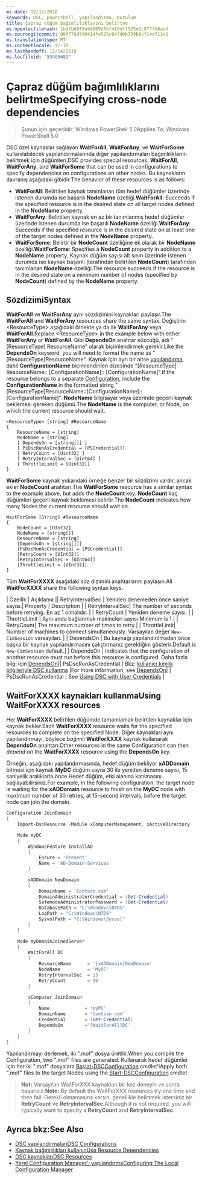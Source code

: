 ```yaml
---
ms.date: 12/12/2018
keywords: DSC, powershell, yapılandırma, Kurulum
title: Çapraz düğüm bağımlılıklarını belirtme
ms.openlocfilehash: 1bdfbd9f8a94809d6bf410eff525e1c877fb6aad
ms.sourcegitcommit: 00ff76d7d9414fe585c04740b739b9cf14d711e1
ms.translationtype: MT
ms.contentlocale: tr-TR
ms.lasthandoff: 12/14/2018
ms.locfileid: "53405682"
---
```

# <a name="specifying-cross-node-dependencies"></a><span data-ttu-id="4bcc3-103">Çapraz düğüm bağımlılıklarını belirtme</span><span class="sxs-lookup"><span data-stu-id="4bcc3-103">Specifying cross-node dependencies</span></span>

> <span data-ttu-id="4bcc3-104">Şunun için geçerlidir: Windows PowerShell 5.0</span><span class="sxs-lookup"><span data-stu-id="4bcc3-104">Applies To: Windows PowerShell 5.0</span></span>

<span data-ttu-id="4bcc3-105">DSC özel kaynaklar sağlayan **WaitForAll**, **WaitForAny**, ve **WaitForSome** kullanılabilecek yapılandırmalarında diğer yapılandırmaları bağımlılıklarını belirtmek için düğümleri.</span><span class="sxs-lookup"><span data-stu-id="4bcc3-105">DSC provides special resources, **WaitForAll**, **WaitForAny**, and **WaitForSome** that can be used in configurations to specify dependencies on configurations on other nodes.</span></span> <span data-ttu-id="4bcc3-106">Bu kaynakların davranış aşağıdaki gibidir:</span><span class="sxs-lookup"><span data-stu-id="4bcc3-106">The behavior of these resources is as follows:</span></span>

- <span data-ttu-id="4bcc3-107">**WaitForAll**: Belirtilen kaynak tanımlanan tüm hedef düğümler üzerinde istenen durumda ise başarılı **NodeName** özelliği.</span><span class="sxs-lookup"><span data-stu-id="4bcc3-107">**WaitForAll**: Succeeds if the specified resource is in the desired state on all target nodes defined in the **NodeName** property.</span></span>
- <span data-ttu-id="4bcc3-108">**WaitForAny**: Belirtilen kaynak en az bir tanımlanmış hedef düğümler üzerinde istenen durumda ise başarılı **NodeName** özelliği.</span><span class="sxs-lookup"><span data-stu-id="4bcc3-108">**WaitForAny**: Succeeds if the specified resource is in the desired state on at least one of the target nodes defined in the **NodeName** property.</span></span>
- <span data-ttu-id="4bcc3-109">**WaitForSome**: Belirtir bir **NodeCount** özelliğine ek olarak bir **NodeName** özelliği.</span><span class="sxs-lookup"><span data-stu-id="4bcc3-109">**WaitForSome**: Specifies a **NodeCount** property in addition to a **NodeName** property.</span></span> <span data-ttu-id="4bcc3-110">Kaynak düğüm sayısı alt sınırı üzerinde istenen durumda ise kaynak başarılı (tarafından belirtilen **NodeCount**) tarafından tanımlanan **NodeName** özelliği.</span><span class="sxs-lookup"><span data-stu-id="4bcc3-110">The resource succeeds if the resource is in the desired state on a minimum number of nodes (specified by **NodeCount**) defined by the **NodeName** property.</span></span>

## <a name="syntax"></a><span data-ttu-id="4bcc3-111">Sözdizimi</span><span class="sxs-lookup"><span data-stu-id="4bcc3-111">Syntax</span></span>

<span data-ttu-id="4bcc3-112">**WaitForAll** ve **WaitForAny** aynı sözdizimini kaynakları paylaşır.</span><span class="sxs-lookup"><span data-stu-id="4bcc3-112">The **WaitForAll** and **WaitForAny** resources share the same syntax.</span></span> <span data-ttu-id="4bcc3-113">Değiştirin \<ResourceType\> aşağıdaki örnekte ya da ile **WaitForAny** veya **WaitForAll**.</span><span class="sxs-lookup"><span data-stu-id="4bcc3-113">Replace \<ResourceType\> in the example below with either **WaitForAny** or **WaitForAll**.</span></span>
<span data-ttu-id="4bcc3-114">Gibi **DependsOn** anahtar sözcüğü, adı "[ResourceType] ResourceName" olarak biçimlendirmek gerekir.</span><span class="sxs-lookup"><span data-stu-id="4bcc3-114">Like the **DependsOn** keyword, you will need to format the name as "[ResourceType]ResourceName".</span></span> <span data-ttu-id="4bcc3-115">Kaynak için ayrı bir aitse [yapılandırma](configurations.md), dahil **ConfigurationName** biçimlendirilen dizesinde "[ResourceType] ResourceName:: [ConfigurationName]:: [ConfigurationName]".</span><span class="sxs-lookup"><span data-stu-id="4bcc3-115">If the resource belongs to a separate [Configuration](configurations.md), include the **ConfigurationName** in the formatted string "[ResourceType]ResourceName::[ConfigurationName]::[ConfigurationName]".</span></span> <span data-ttu-id="4bcc3-116">**NodeName** bilgisayar veya üzerinde geçerli kaynak beklemesi gereken düğümü.</span><span class="sxs-lookup"><span data-stu-id="4bcc3-116">The **NodeName** is the computer, or Node, on which the current resource should wait.</span></span>

```
<ResourceType> [string] #ResourceName
{
    ResourceName = [string]
    NodeName = [string]
    [ DependsOn = [string[]] ]
    [ PsDscRunAsCredential = [PSCredential]]
    [ RetryCount = [Uint32] ]
    [ RetryIntervalSec = [Uint64] ]
    [ ThrottleLimit = [Uint32]]
}
```

<span data-ttu-id="4bcc3-117">**WaitForSome** kaynak yukarıdaki örneğe benzer bir sözdizimi vardır, ancak ekler **NodeCount** anahtarı.</span><span class="sxs-lookup"><span data-stu-id="4bcc3-117">The **WaitForSome** resource has a similar syntax to the example above, but adds the **NodeCount** key.</span></span> <span data-ttu-id="4bcc3-118">**NodeCount** kaç düğümleri geçerli kaynak beklemesi belirtir.</span><span class="sxs-lookup"><span data-stu-id="4bcc3-118">The **NodeCount** indicates how many Nodes the current resource should wait on.</span></span>

```
WaitForSome [String] #ResourceName
{
    NodeCount = [UInt32]
    NodeName = [string[]]
    ResourceName = [string]
    [DependsOn = [string[]]]
    [PsDscRunAsCredential = [PSCredential]]
    [RetryCount = [UInt32]]
    [RetryIntervalSec = [UInt64]]
    [ThrottleLimit = [UInt32]]
}
```

<span data-ttu-id="4bcc3-119">Tüm **WaitForXXXX** aşağıdaki söz dizimini anahtarlarını paylaşın.</span><span class="sxs-lookup"><span data-stu-id="4bcc3-119">All **WaitForXXXX** share the following syntax keys.</span></span>

<span data-ttu-id="4bcc3-120">|  Özellik |  Açıklama || RetryIntervalSec | Yeniden denemeden önce saniye sayısı.</span><span class="sxs-lookup"><span data-stu-id="4bcc3-120">|  Property  |  Description   | | RetryIntervalSec| The number of seconds before retrying.</span></span> <span data-ttu-id="4bcc3-121">En az 1 olmalıdır. | | RetryCount | Yeniden deneme sayısı. | | ThrottleLimit | Aynı anda bağlanmak makineleri sayısı.</span><span class="sxs-lookup"><span data-stu-id="4bcc3-121">Minimum is 1.| | RetryCount| The maximum number of times to retry.| | ThrottleLimit| Number of machines to connect simultaneously.</span></span> <span data-ttu-id="4bcc3-122">Varsayılan değer `New-CimSession` varsayılan. | | DependsOn | Bu kaynağı yapılandırılmadan önce başka bir kaynak yapılandırmasını çalıştırmanız gerektiğini gösterir.</span><span class="sxs-lookup"><span data-stu-id="4bcc3-122">Default is `New-CimSession` default.| | DependsOn | Indicates that the configuration of another resource must run before this resource is configured.</span></span> <span data-ttu-id="4bcc3-123">Daha fazla bilgi için [DependsOn](resource-depends-on.md)|| PsDscRunAsCredential | Bkz: [kullanıcı kimlik bilgileriyle DSC kullanma](./runAsUser.md) |</span><span class="sxs-lookup"><span data-stu-id="4bcc3-123">For more information, see [DependsOn](resource-depends-on.md)| | PsDscRunAsCredential | See [Using DSC with User Credentials](./runAsUser.md) |</span></span>


## <a name="using-waitforxxxx-resources"></a><span data-ttu-id="4bcc3-124">WaitForXXXX kaynakları kullanma</span><span class="sxs-lookup"><span data-stu-id="4bcc3-124">Using WaitForXXXX resources</span></span>

<span data-ttu-id="4bcc3-125">Her **WaitForXXXX** belirtilen düğümde tamamlamak belirtilen kaynaklar için kaynak bekler.</span><span class="sxs-lookup"><span data-stu-id="4bcc3-125">Each **WaitForXXXX** resource waits for the specified resources to complete on the specified Node.</span></span> <span data-ttu-id="4bcc3-126">Diğer kaynakları aynı yapılandırmayı, böylece *bağımlı* **WaitForXXXX** kaynak kullanarak **DependsOn** anahtarı.</span><span class="sxs-lookup"><span data-stu-id="4bcc3-126">Other resources in the same Configuration can then *depend on* the **WaitForXXXX** resource using the **DependsOn** key.</span></span>

<span data-ttu-id="4bcc3-127">Örneğin, aşağıdaki yapılandırmasında, hedef düğüm bekliyor **xADDomain** bitmesi için kaynak **MyDC** düğüm sayısı 30 ile yeniden deneme sayısı, 15 saniyelik aralıklarla önce Hedef düğüm, etki alanına katılmasını sağlayabilirsiniz.</span><span class="sxs-lookup"><span data-stu-id="4bcc3-127">For example, in the following configuration, the target node is waiting for the **xADDomain** resource to finish on the **MyDC** node with maximum number of 30 retries, at 15-second intervals, before the target node can join the domain.</span></span>

```powershell
Configuration JoinDomain
{
    Import-DscResource -Module xComputerManagement, xActiveDirectory

    Node myDC
    {
        WindowsFeature InstallAD
        {
            Ensure = 'Present'
            Name = 'AD-Domain-Services'
        }

        xADDomain NewDomain
        {
            DomainName = 'Contoso.com'
            DomainAdministratorCredential = (Get-Credential)
            SafemodeAdministratorPassword = (Get-Credential)
            DatabasePath = "C:\Windows\NTDS"
            LogPath = "C:\Windows\NTDS"
            SysvolPath = "C:\Windows\Sysvol"
        }
    }

    Node myDomainJoinedServer
    {
        WaitForAll DC
        {
            ResourceName      = '[xADDomain]NewDomain'
            NodeName          = 'MyDC'
            RetryIntervalSec  = 15
            RetryCount        = 30
        }

        xComputer JoinDomain
        {
            Name             = 'myPC'
            DomainName       = 'Contoso.com'
            Credential       = (Get-Credential)
            DependsOn        ='[WaitForAll]DC'
        }
    }
}
```

<span data-ttu-id="4bcc3-128">Yapılandırmayı derlemek, iki ".mof" dosya üretilir.</span><span class="sxs-lookup"><span data-stu-id="4bcc3-128">When you compile the Configuration, two ".mof" files are generated.</span></span> <span data-ttu-id="4bcc3-129">Kullanarak hedef düğümler için her iki ".mof" dosyalara [Başlat-DSCConfiguration](/powershell/module/psdesiredstateconfiguration/start-dscconfiguration) cmdlet'i</span><span class="sxs-lookup"><span data-stu-id="4bcc3-129">Apply both ".mof" files to the target Nodes using the [Start-DSCConfiguration](/powershell/module/psdesiredstateconfiguration/start-dscconfiguration) cmdlet</span></span>

><span data-ttu-id="4bcc3-130">**Not:** Varsayılan WaitForXXX kaynakları bir kez deneyin ve sonra başarısız.</span><span class="sxs-lookup"><span data-stu-id="4bcc3-130">**Note:** By default the WaitForXXX resources try one time and then fail.</span></span> <span data-ttu-id="4bcc3-131">Gerekli olmamasına karşın, genellikle belirtmek istersiniz bir **RetryCount** ve **RetryIntervalSec**.</span><span class="sxs-lookup"><span data-stu-id="4bcc3-131">Although it is not required, you will typically want to specify a **RetryCount** and **RetryIntervalSec**.</span></span>

## <a name="see-also"></a><span data-ttu-id="4bcc3-132">Ayrıca bkz:</span><span class="sxs-lookup"><span data-stu-id="4bcc3-132">See Also</span></span>

- [<span data-ttu-id="4bcc3-133">DSC yapılandırmaları</span><span class="sxs-lookup"><span data-stu-id="4bcc3-133">DSC Configurations</span></span>](configurations.md)
- [<span data-ttu-id="4bcc3-134">Kaynak bağımlılıkları kullanın</span><span class="sxs-lookup"><span data-stu-id="4bcc3-134">Use Resource Dependencies</span></span>](resource-depends-on.md)
- [<span data-ttu-id="4bcc3-135">DSC kaynakları</span><span class="sxs-lookup"><span data-stu-id="4bcc3-135">DSC Resources</span></span>](../resources/resources.md)
- [<span data-ttu-id="4bcc3-136">Yerel Configuration Manager'ı yapılandırma</span><span class="sxs-lookup"><span data-stu-id="4bcc3-136">Configuring The Local Configuration Manager</span></span>](../managing-nodes/metaConfig.md)
